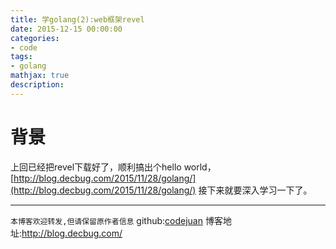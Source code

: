 ```yaml
---
title: 学golang(2):web框架revel
date: 2015-12-15 00:00:00
categories:
- code
tags: 
- golang
mathjax: true
description: 
---
```


# 背景

上回已经把revel下载好了，顺利搞出个hello world，[http://blog.decbug.com/2015/11/28/golang/](http://blog.decbug.com/2015/11/28/golang/)
接下来就要深入学习一下了。

<!--more-->




----------------------------

`本博客欢迎转发,但请保留原作者信息`
github:[codejuan](https://github.com/CodeJuan)
博客地址:http://blog.decbug.com/

